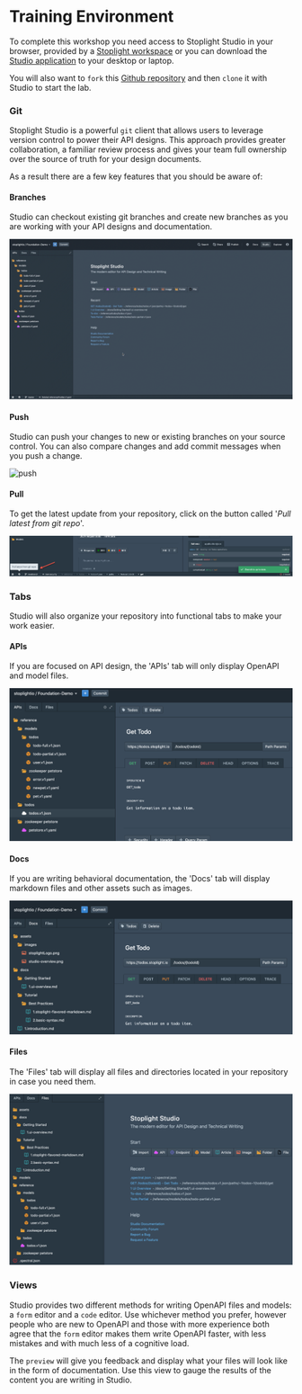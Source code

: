 # Training Environment

To complete this workshop you need access to Stoplight Studio in your browser, provided by a [Stoplight workspace](https://stoplight.io/welcome/create) or you can download the [Studio application](https://stoplight.io/studio/) to your desktop or laptop.

You will also want to `fork` this [Github repository](https://github.com/stoplightio/StudioLab) and then `clone` it with Studio to start the lab.


### Git

Stoplight Studio is a powerful `git` client that allows users to leverage version control to power their API designs. This approach provides greater collaboration, a familiar review process and gives your team full ownership over the source of truth for your design documents. 

As a result there are a few key features that you should be aware of:

#### Branches

Studio can checkout existing git branches and create new branches as you are working with your API designs and documentation.

![branches](../../assets/images/branches.gif)

#### Push

Studio can push your changes to new or existing branches on your source control. You can also compare changes and add commit messages when you push a change.

![push](../../assets/images/push.gif)

#### Pull

To get the latest update from your repository, click on the button called '*Pull latest from git repo*'.

![pull](../../assets/images/pull.png)

### Tabs

Studio will also organize your repository into functional tabs to make your work easier. 

#### APIs
If you are focused on API design, the 'APIs' tab will only display OpenAPI and model files.

![apis](../../assets/images/apis.png)

#### Docs
If you are writing behavioral documentation, the 'Docs' tab will display markdown files and other assets such as images.

![docs](../../assets/images/docs.png)

#### Files
The 'Files' tab will display all files and directories located in your repository in case you need them.

![files](../../assets/images/files.png)

### Views

Studio provides two different methods for writing OpenAPI files and models: a `form` editor and a `code` editor. Use whichever method you prefer, however people who are new to OpenAPI and those with more experience both agree that the `form` editor makes them write OpenAPI faster, with less mistakes and with much less of a cognitive load.

The `preview` will give you feedback and display what your files will look like in the form of documentation. Use this view to gauge the results of the content you are writing in Studio.
